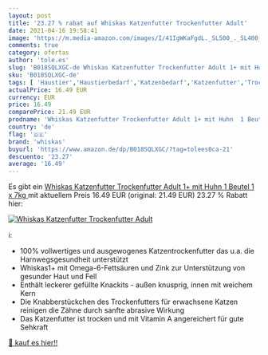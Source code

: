 ```yaml
---
layout: post
title: '23.27 % rabat auf Whiskas Katzenfutter Trockenfutter Adult'
date: 2021-04-16 19:58:41
image: 'https://m.media-amazon.com/images/I/41IgWKaFgdL._SL500_._SL400_.jpg'
comments: true
category: ofertas
author: 'tole.es'
slug: 'B018SQLXGC-de Whiskas Katzenfutter Trockenfutter Adult 1+ mit Huhn 1...'
sku: 'B018SQLXGC-de'
tags: [ 'Haustier','Haustierbedarf','Katzenbedarf','Katzenfutter','Trockenfutter für Katzen','whiskas', ]
actualPrice: 16.49 EUR
currency: EUR
price: 16.49
comparePrice: 21.49 EUR
prodname: 'Whiskas Katzenfutter Trockenfutter Adult 1+ mit Huhn  1 Beutel  1 x 7kg '
country: 'de'
flag: '🇩🇪'
brand: 'whiskas'
buyurl: 'https://www.amazon.de/dp/B018SQLXGC/?tag=tolees0ca-21'
descuento: '23.27'
average: '16.49'
---
```


Es gibt ein [Whiskas Katzenfutter Trockenfutter Adult 1+ mit Huhn  1 Beutel  1 x 7kg ](https://www.amazon.de/dp/B018SQLXGC/?tag=tolees0ca-21) mit aktuellem Preis 16.49 EUR (original: 21.49 EUR) 23.27 % Rabatt hier:

[![Whiskas Katzenfutter Trockenfutter Adult](https://m.media-amazon.com/images/I/41IgWKaFgdL._SL500_._SL400_.jpg)](https://www.amazon.de/dp/B018SQLXGC/?tag=tolees0ca-21)

ℹ️:

- 100% vollwertiges und ausgewogenes Katzentrockenfutter das u.a. die Harnwegsgesundheit unterstützt
- Whiskas1+ mit Omega-6-Fettsäuren und Zink zur Unterstützung von gesunder Haut und Fell
- Enthält leckerer gefüllte Knackits - außen knusprig, innen mit weichem Kern
- Die Knabberstückchen des Trockenfutters für erwachsene Katzen reinigen die Zähne durch sanfte abrasive Wirkung
- Das Katzenfutter ist trocken und mit Vitamin A angereichert für gute Sehkraft

[🛒 kauf es hier!!](https://www.amazon.de/dp/B018SQLXGC/?tag=tolees0ca-21)
